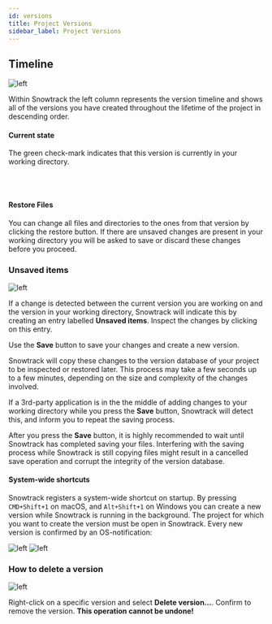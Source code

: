 ```yaml
---
id: versions
title: Project Versions
sidebar_label: Project Versions
---
```



<div className="block">

## Timeline

![left](/img/versions.png)

Within Snowtrack the left column represents the version timeline and shows all of the versions you have created throughout the lifetime of the project in descending order.


#### Current state

<span className="check-mark" /> The green check-mark indicates that this version is currently in your working directory.

<br/><br/>

#### Restore Files

<span className="revert" /> You can change all files and directories to the ones from that version by clicking the restore button. If there are unsaved changes are present in your working directory you will be asked to save or discard these changes before you proceed.

</div>

<div className="block">

### Unsaved items

![left](/img/unsaved-items.png)

If a change is detected between the current version you are working on and the version in your working directory, Snowtrack will indicate this by creating an entry labelled **Unsaved items**. Inspect the changes by clicking on this entry.

Use the **Save** button to save your changes and create a new version.

Snowtrack will copy these changes to the version database of your project to be inspected or restored later. This process may take a few seconds up to a few minutes, depending on the size and complexity of the changes involved.

If a 3rd-party application is in the the middle of adding changes to your working directory while you press the **Save** button, Snowtrack will detect this, and inform you to repeat the saving process.

After you press the **Save** button, it is highly recommended to wait until Snowtrack has completed saving your files. Interfering with the saving process while Snowtrack is still copying files might result in a cancelled save operation and corrupt the integrity of the version database.

#### System-wide shortcuts

<div className="info" ></div>

Snowtrack registers a system-wide shortcut on startup. By pressing `CMD+Shift+1` on macOS, and `Alt+Shift+1` on Windows you can create a new version while Snowtrack is running in the background. The project for which you want to create the version must be open in Snowtrack. Every new version is confirmed by an OS-notification:

![left](/img/notification-macos.jpg)
![left](/img/notification-win.jpg)

</div>

<div className="block">

### How to delete a version

![left](/img/delete-version.png)

Right-click on a specific version and select **Delete version...**. Confirm to remove the version. **This operation cannot be undone!**

</div>

